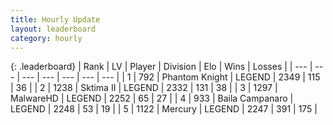 ```yaml
---
title: Hourly Update
layout: leaderboard
category: hourly
---
```


{: .leaderboard}
| Rank | LV | Player | Division | Elo | Wins | Losses |
| --- | --- | --- | --- | --- | --- | --- |
| <span data-change="0">1</span> | 792 | <span title="ID: 742939">Phantom Knight</span> | LEGEND | <span data-change="0">2349</span> | <span data-change="0">115</span> | <span data-change="0">36</span> |
| <span data-change="0">2</span> | 1238 | <span title="ID: 402846">Sktima II</span> | LEGEND | <span data-change="0">2332</span> | <span data-change="0">131</span> | <span data-change="0">38</span> |
| <span data-change="0">3</span> | 1297 | <span title="ID: 261794">MalwareHD</span> | LEGEND | <span data-change="0">2252</span> | <span data-change="0">65</span> | <span data-change="0">27</span> |
| <span data-change="0">4</span> | 933 | <span title="ID: 66144">Baila Campanaro</span> | LEGEND | <span data-change="0">2248</span> | <span data-change="0">53</span> | <span data-change="0">19</span> |
| <span data-change="0">5</span> | 1122 | <span title="ID: 692745">Mercury</span> | LEGEND | <span data-change="0">2247</span> | <span data-change="0">391</span> | <span data-change="0">175</span> |